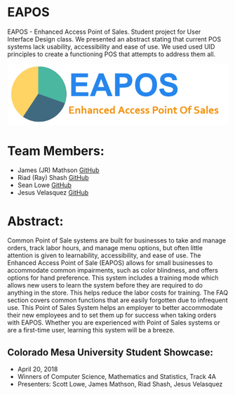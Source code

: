 # EAPOS
EAPOS - Enhanced Access Point of Sales. Student project for User Interface Design class. We presented an abstract stating that current POS systems lack usability, accessibility and ease of use. We used used UID principles to create a functioning POS that attempts to address them all.

<p>
    <img src="/Resources/img/EAPOS-LOGO2.png">
</p>

# Team Members:
<ul>
  <li>James (JR) Mathson <a href="https://github.com/sonofmath" target="_blank">GitHub</a></li> 
  <li>Riad (Ray) Shash <a href="https://github.com/Blackbird002" target="_blank">GitHub</a></li>
  <li>Sean Lowe <a href="https://github.com/seanlowe" target="_blank">GitHub</a></li>
  <li>Jesus Velasquez <a href="https://github.com/chewy913" target="_blank">GitHub</a></li>
</ul>

# Abstract:
<p>
Common Point of Sale systems are built for businesses to take and
manage orders, track labor hours, and manage menu options, but often
little attention is given to learnability, accessibility, and ease of use. The
Enhanced Access Point of Sale (EAPOS) allows for small businesses to
accommodate common impairments, such as color blindness, and offers
options for hand preference. This system includes a training mode which
allows new users to learn the system before they are required to do
anything in the store. This helps reduce the labor costs for training. The
FAQ section covers common functions that are easily forgotten due to
infrequent use. This Point of Sales System helps an employer to better
accommodate their new employees and to set them up for success when
taking orders with EAPOS. Whether you are experienced with Point of Sales
systems or are a first-time user, learning this system will be a breeze.
</p>

<h2>Colorado Mesa University Student Showcase:</h2>
<ul>
  <li>April 20, 2018</li>
  <li>Winners of Computer Science, Mathematics and Statistics, Track 4A</li>
  <li>Presenters: Scott Lowe, James Mathson, Riad Shash, Jesus Velasquez</li>
</ul>
